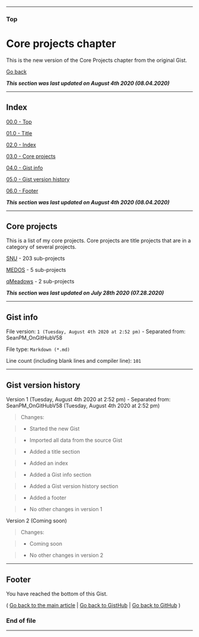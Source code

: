
***

### Top

# Core projects chapter

This is the new version of the Core Projects chapter from the original Gist.

[Go back](https://gist.github.com/seanpm2001/7e40a0e13c066a57577d8200b1afc6a3#Core-projects)

***This section was last updated on August 4th 2020 (08.04.2020)***

***

## Index

[00.0 - Top](#Top)

[01.0 - Title](#Core-projects-chapter)

[02.0 - Index](#Index)

[03.0 - Core projects](#Core-projects)

[04.0 - Gist info](#Gist-info)

[05.0 - Gist version history](#Gist-version-history)

[06.0 - Footer](#Footer)

***This section was last updated on August 4th 2020 (08.04.2020)***

***

## Core projects

This is a list of my core projects. Core projects are title projects that are in a category of several projects.

[SNU](https://github.com/seanpm2001/SNU/) - 203 sub-projects

[MEDOS](https://github.com/seanpm2001/MEDOS/) - 5 sub-projects

[qMeadows](https://github.com/seanpm2001/qMeadows) - 2 sub-projects

***This section was last updated on July 28th 2020 (07.28.2020)***

***

## Gist info

File version: `1 (Tuesday, August 4th 2020 at 2:52 pm)` - Separated from: SeanPM_OnGitHubV58

File type: `Markdown (*.md)`

Line count (including blank lines and compiler line): `101`

***

## Gist version history

Version 1 (Tuesday, August 4th 2020 at 2:52 pm) - Separated from: SeanPM_OnGitHubV58 (Tuesday, August 4th 2020 at 2:52 pm)

> Changes:

> * Started the new Gist

> * Imported all data from the source Gist

> * Added a title section

> * Added an index

> * Added a Gist info section

> * Added a Gist version history section

> * Added a footer

> * No other changes in version 1

Version 2 (Coming soon)

> Changes:

> * Coming soon

> * No other changes in version 2

***

## Footer

You have reached the bottom of this Gist.

( [Go back to the main article](https://gist.github.com/seanpm2001/7e40a0e13c066a57577d8200b1afc6a3#Core-projects) | [Go back to GistHub](https://gist.github.com/) | [Go back to GitHub](https://github.com/) )

### End of file

***

